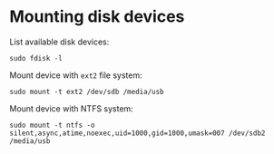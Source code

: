 # Mounting disk devices

List available disk devices:

```
sudo fdisk -l
```

Mount device with `ext2` file system:

``` 
sudo mount -t ext2 /dev/sdb /media/usb
```

Mount device with NTFS system:

```
sudo mount -t ntfs -o silent,async,atime,noexec,uid=1000,gid=1000,umask=007 /dev/sdb2 /media/usb
```
